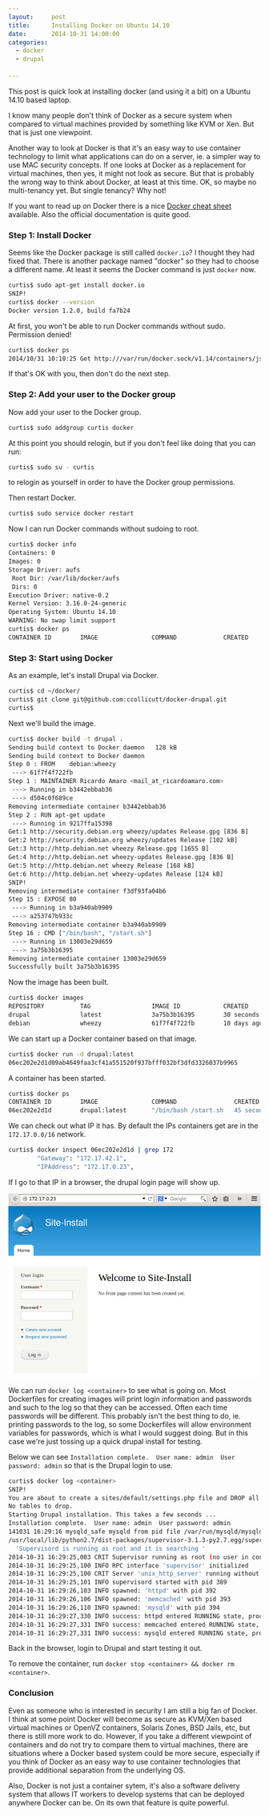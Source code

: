 ```yaml
---
layout:     post
title:      Installing Docker on Ubuntu 14.10
date:       2014-10-31 14:00:00
categories:
  - docker
  - drupal

---
```


This post is quick look at installing docker (and using it a bit) on a Ubuntu 14.10 based laptop.

I know many people don't think of Docker as a secure system when compared to virtual machines provided by something like KVM or Xen. But that is just one viewpoint.

Another way to look at Docker is that it's an easy way to use container technology to limit what applications can do on a server, ie. a simpler way to use MAC security concepts. If one looks at Docker as a replacement for virtual machines, then yes, it might not look as secure. But that is probably the wrong way to think about Docker, at least at this time. OK, so maybe no multi-tenancy yet. But single tenancy? Why not!

<!-- more -->

If you want to read up on Docker there is a nice [Docker cheat sheet](https://github.com/wsargent/docker-cheat-sheet) available. Also the official documentation is quite good.

### Step 1: Install Docker

Seems like the Docker package is still called ```docker.io```? I thought they had fixed that. There is another package named "docker" so they had to choose a different name. At least it seems the Docker command is just ```docker``` now.

```bash
curtis$ sudo apt-get install docker.io
SNIP!
curtis$ docker --version
Docker version 1.2.0, build fa7b24
```

At first, you won't be able to run Docker commands without sudo. Permission denied!

```bash
curtis$ docker ps
2014/10/31 10:10:25 Get http:///var/run/docker.sock/v1.14/containers/json: dial unix /var/run/docker.sock: permission denied
```

If that's OK with you, then don't do the next step.

### Step 2: Add your user to the Docker group

Now add your user to the Docker group.

```bash
curtis$ sudo addgroup curtis docker
```

At this point you should relogin, but if you don't feel like doing that you can run:

```bash
curtis$ sudo su - curtis
```

to relogin as yourself in order to have the Docker group permissions.

Then restart Docker.

```bash
curtis$ sudo service docker restart
```

Now I can run Docker commands without sudoing to root.

```bash
curtis$ docker info
Containers: 0
Images: 0
Storage Driver: aufs
 Root Dir: /var/lib/docker/aufs
 Dirs: 0
Execution Driver: native-0.2
Kernel Version: 3.16.0-24-generic
Operating System: Ubuntu 14.10
WARNING: No swap limit support
curtis$ docker ps
CONTAINER ID        IMAGE               COMMAND             CREATED             STATUS              PORTS               NAMES
```

### Step 3: Start using Docker

As an example, let's install Drupal via Docker.

```bash
curtis$ cd ~/docker/
curtis$ git clone git@github.com:ccollicutt/docker-drupal.git
curtis$
```

Next we'll build the image.

```bash
curtis$ docker build -t drupal .
Sending build context to Docker daemon   128 kB
Sending build context to Docker daemon
Step 0 : FROM    debian:wheezy
 ---> 61f7f4f722fb
Step 1 : MAINTAINER Ricardo Amaro <mail_at_ricardoamaro.com>
 ---> Running in b3442ebbab36
 ---> d504c0f689ce
Removing intermediate container b3442ebbab36
Step 2 : RUN apt-get update
 ---> Running in 9217ffa15398
Get:1 http://security.debian.org wheezy/updates Release.gpg [836 B]
Get:2 http://security.debian.org wheezy/updates Release [102 kB]
Get:3 http://http.debian.net wheezy Release.gpg [1655 B]
Get:4 http://http.debian.net wheezy-updates Release.gpg [836 B]
Get:5 http://http.debian.net wheezy Release [168 kB]
Get:6 http://http.debian.net wheezy-updates Release [124 kB]
SNIP!
Removing intermediate container f3df93fa04b6
Step 15 : EXPOSE 80
 ---> Running in b3a940ab9909
 ---> a253747b933c
Removing intermediate container b3a940ab9909
Step 16 : CMD ["/bin/bash", "/start.sh"]
 ---> Running in 13003e29d659
 ---> 3a75b3b16395
Removing intermediate container 13003e29d659
Successfully built 3a75b3b16395
```

Now the image has been built.

```bash
curtis$ docker images
REPOSITORY          TAG                 IMAGE ID            CREATED             VIRTUAL SIZE
drupal              latest              3a75b3b16395        30 seconds ago      416.5 MB
debian              wheezy              61f7f4f722fb        10 days ago         85.1 MB
```

We can start up a Docker container based on that image.

```bash
curtis$ docker run -d drupal:latest
06ec202e2d1d09ab4649faa3cf41a551520f937bfff032bf3dfd3326037b9965
```

A container has been started.

```bash
curtis$ docker ps
CONTAINER ID        IMAGE               COMMAND                CREATED             STATUS              PORTS               NAMES
06ec202e2d1d        drupal:latest       "/bin/bash /start.sh   45 seconds ago      Up 45 seconds       80/tcp              evil_ptolemy  
```

We can check out what IP it has. By default the IPs containers get are in the ```172.17.0.0/16``` network.

```bash
curtis$ docker inspect 06ec202e2d1d | grep 172
        "Gateway": "172.17.42.1",
        "IPAddress": "172.17.0.23",
```

If I go to that IP in a browser, the drupal login page will show up.

![drupal docker](https://raw.githubusercontent.com/flatsec/flatsec.github.io/master/images/posts/docker-drupal.png)

We can run ```docker log <container>``` to see what is going on. Most Dockerfiles for creating images will print login information and passwords and such to the log so that they can be accessed. Often each time passwords will be different. This probably isn't the best thing to do, ie. printing passwords to the log, so some Dockerfiles will allow environment variables for passwords, which is what I would suggest doing. But in this case we're just tossing up a quick drupal install for testing.

Below we can see ```Installation complete.  User name: admin  User password: admin``` so that is the Drupal login to use.

```bash
curtis$ docker log <container>
SNIP!
You are about to create a sites/default/settings.php file and DROP all tables in your 'drupal' database. Do you want to continue? (y/n): y
No tables to drop.                                                          [ok]
Starting Drupal installation. This takes a few seconds ...                  [ok]
Installation complete.  User name: admin  User password: admin              [ok]
141031 16:29:16 mysqld_safe mysqld from pid file /var/run/mysqld/mysqld.pid ended
/usr/local/lib/python2.7/dist-packages/supervisor-3.1.3-py2.7.egg/supervisor/options.py:296: UserWarning: Supervisord is running as root and it is searching for its configuration file in default locations (including its current working directory); you probably want to specify a "-c" argument specifying an absolute path to a configuration file for improved security.
  'Supervisord is running as root and it is searching '
2014-10-31 16:29:25,083 CRIT Supervisor running as root (no user in config file)
2014-10-31 16:29:25,100 INFO RPC interface 'supervisor' initialized
2014-10-31 16:29:25,100 CRIT Server 'unix_http_server' running without any HTTP authentication checking
2014-10-31 16:29:25,101 INFO supervisord started with pid 389
2014-10-31 16:29:26,103 INFO spawned: 'httpd' with pid 392
2014-10-31 16:29:26,106 INFO spawned: 'memcached' with pid 393
2014-10-31 16:29:26,110 INFO spawned: 'mysqld' with pid 394
2014-10-31 16:29:27,330 INFO success: httpd entered RUNNING state, process has stayed up for > than 1 seconds (startsecs)
2014-10-31 16:29:27,331 INFO success: memcached entered RUNNING state, process has stayed up for > than 1 seconds (startsecs)
2014-10-31 16:29:27,331 INFO success: mysqld entered RUNNING state, process has stayed up for > than 1 seconds (startsecs)
```

Back in the browser, login to Drupal and start testing it out.

To remove the container, run ```docker stop <container> && docker rm <container>```.

### Conclusion

Even as someone who is interested in security I am still a big fan of Docker. I think at some point Docker will become as secure as KVM/Xen based virtual machines or OpenVZ containers, Solaris Zones, BSD Jails, etc, but there is still more work to do. However, if you take a different viewpoint of containers and do not try to compare them to virtual machines, there are situations where a Docker based system could be more secure, especially if you think of Docker as an easy way to use container technologies that provide additional separation from the underlying OS.

Also, Docker is not just a container sytem, it's also a software delivery system that allows IT workers to develop systems that can be deployed anywhere Docker can be. On its own that feature is quite powerful.
